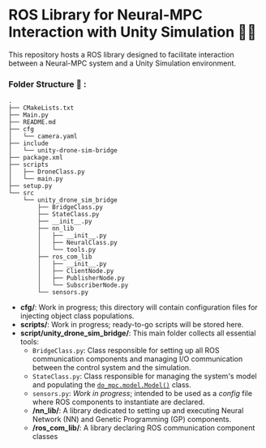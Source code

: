 # ROS Library for Neural-MPC Interaction with Unity Simulation 🤖🌐

This repository hosts a ROS library designed to facilitate interaction between a Neural-MPC system and a Unity Simulation environment.

### Folder Structure 📁 :
```
.
├── CMakeLists.txt
├── Main.py
├── README.md
├── cfg
│   └── camera.yaml
├── include
│   └── unity-drone-sim-bridge
├── package.xml
├── scripts
│   ├── DroneClass.py
│   └── main.py
├── setup.py
└── src
    └── unity_drone_sim_bridge
        ├── BridgeClass.py
        ├── StateClass.py
        ├── __init__.py
        ├── nn_lib
        │   ├── __init__.py
        │   ├── NeuralClass.py
        │   └── tools.py
        ├── ros_com_lib
        │   ├── __init__.py
        │   ├── ClientNode.py
        │   ├── PublisherNode.py
        │   └── SubscriberNode.py
        └── sensors.py
```
- **cfg/**: Work in progress; this directory will contain configuration files for injecting object class populations.
- **scripts/**: Work in progress; ready-to-go scripts will be stored here.
- **script/unity_drone_sim_bridge/**: This main folder collects all essential tools:
    - `BridgeClass.py`: Class responsible for setting up all ROS communication components and managing I/O communication between the control system and the simulation.
    - `StateClass.py`: Class responsible for managing the system's model and populating the [`do_mpc.model.Model()`](https://www.do-mpc.com/en/latest/api/do_mpc.model.Model.html#do_mpc.model.Model) class.
    - `sensors.py`: *Work in progress*; intended to be used as a *config* file where ROS components to instantiate are declared.
    - **/nn_lib/**: A library dedicated to setting up and executing Neural Network (NN) and Genetic Programming (GP) components.
    - **/ros_com_lib/**: A library declaring ROS communication component classes
